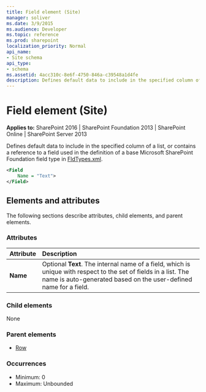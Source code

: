 ```yaml
---
title: Field element (Site)
manager: soliver
ms.date: 3/9/2015
ms.audience: Developer
ms.topic: reference
ms.prod: sharepoint
localization_priority: Normal
api_name:
- Site schema
api_type:
- schema
ms.assetid: 4acc310c-8e6f-4750-846a-c39548a1d4fe
description: Defines default data to include in the specified column of a list, or contains a reference to a field used in the definition of a base Microsoft SharePoint Foundation field type in FldTypes.xml.
---
```


# Field element (Site)

**Applies to:** SharePoint 2016 | SharePoint Foundation 2013 | SharePoint Online | SharePoint Server 2013
  
Defines default data to include in the specified column of a list, or contains a reference to a field used in the definition of a base Microsoft SharePoint Foundation field type in [FldTypes.xml](https://msdn.microsoft.com/library/8f8db866-03f8-4001-aae3-4c4102a7aed6%28Office.15%29.aspx).
  
```XML
<Field
    Name = "Text">
</Field>
```

## Elements and attributes

The following sections describe attributes, child elements, and parent elements.

### Attributes

|**Attribute**|**Description**|
|:-----|:-----|
|**Name** <br/> |Optional **Text**. The internal name of a field, which is unique with respect to the set of fields in a list. The name is auto-generated based on the user-defined name for a field.  <br/> |
   
### Child elements

None
   
### Parent elements

- [Row](row-element-site.md)
   
### Occurrences

- Minimum: 0
- Maximum: Unbounded  

<br/> 
   

